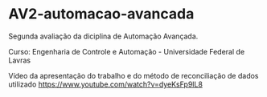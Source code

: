 # AV2-automacao-avancada

Segunda avaliação da diciplina de Automação Avançada. 

Curso: Engenharia de Controle e Automação - Universidade Federal de Lavras

Vídeo da apresentação do trabalho e do método de reconciliação de dados utilizado
https://www.youtube.com/watch?v=dyeKsFp9lL8
